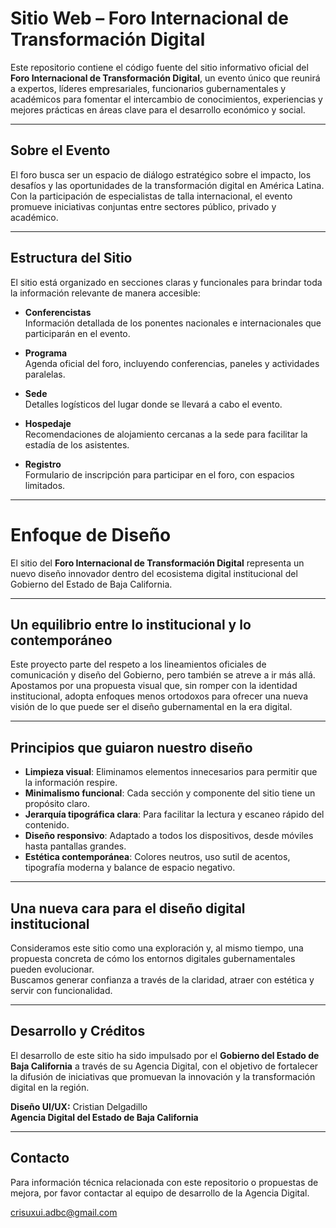 # Sitio Web – Foro Internacional de Transformación Digital

Este repositorio contiene el código fuente del sitio informativo oficial del **Foro Internacional de Transformación Digital**, un evento único que reunirá a expertos, líderes empresariales, funcionarios gubernamentales y académicos para fomentar el intercambio de conocimientos, experiencias y mejores prácticas en áreas clave para el desarrollo económico y social.

---

## Sobre el Evento

El foro busca ser un espacio de diálogo estratégico sobre el impacto, los desafíos y las oportunidades de la transformación digital en América Latina. Con la participación de especialistas de talla internacional, el evento promueve iniciativas conjuntas entre sectores público, privado y académico.

---

## Estructura del Sitio

El sitio está organizado en secciones claras y funcionales para brindar toda la información relevante de manera accesible:

- **Conferencistas**  
  Información detallada de los ponentes nacionales e internacionales que participarán en el evento.

- **Programa**  
  Agenda oficial del foro, incluyendo conferencias, paneles y actividades paralelas.

- **Sede**  
  Detalles logísticos del lugar donde se llevará a cabo el evento.

- **Hospedaje**  
  Recomendaciones de alojamiento cercanas a la sede para facilitar la estadía de los asistentes.

- **Registro**  
  Formulario de inscripción para participar en el foro, con espacios limitados.

---

# Enfoque de Diseño

El sitio del **Foro Internacional de Transformación Digital** representa un nuevo diseño innovador dentro del ecosistema digital institucional del Gobierno del Estado de Baja California.

---

## Un equilibrio entre lo institucional y lo contemporáneo

Este proyecto parte del respeto a los lineamientos oficiales de comunicación y diseño del Gobierno, pero también se atreve a ir más allá. Apostamos por una propuesta visual que, sin romper con la identidad institucional, adopta enfoques menos ortodoxos para ofrecer una nueva visión de lo que puede ser el diseño gubernamental en la era digital.

---

## Principios que guiaron nuestro diseño

- **Limpieza visual**: Eliminamos elementos innecesarios para permitir que la información respire.
- **Minimalismo funcional**: Cada sección y componente del sitio tiene un propósito claro.
- **Jerarquía tipográfica clara**: Para facilitar la lectura y escaneo rápido del contenido.
- **Diseño responsivo**: Adaptado a todos los dispositivos, desde móviles hasta pantallas grandes.
- **Estética contemporánea**: Colores neutros, uso sutil de acentos, tipografía moderna y balance de espacio negativo.

---

## Una nueva cara para el diseño digital institucional

Consideramos este sitio como una exploración y, al mismo tiempo, una propuesta concreta de cómo los entornos digitales gubernamentales pueden evolucionar.  
Buscamos generar confianza a través de la claridad, atraer con estética y servir con funcionalidad.

---

## Desarrollo y Créditos

El desarrollo de este sitio ha sido impulsado por el **Gobierno del Estado de Baja California** a través de su Agencia Digital, con el objetivo de fortalecer la difusión de iniciativas que promuevan la innovación y la transformación digital en la región.

**Diseño UI/UX:** Cristian Delgadillo  
**Agencia Digital del Estado de Baja California**

---

## Contacto

Para información técnica relacionada con este repositorio o propuestas de mejora, por favor contactar al equipo de desarrollo de la Agencia Digital.

crisuxui.adbc@gmail.com